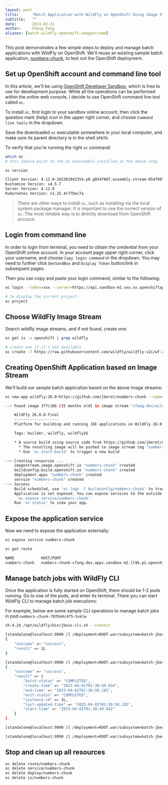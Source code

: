 ```yaml
---
layout: post
title:      "Batch Application with WildFly on OpenShift Using Image Stream"
subtitle:   ""
date:       2023-03-31
author:     Cheng Fang
aliases: [batch-wildfly-openshift-imagestream]
---
```

This post demonstrates a few simple steps to deploy and manage batch applications with WildFly on OpenShift.
We'll reuse an existing sample batch application, [numbers-chunk](https://github.com/jberet/numbers-chunk.git), to
test out the OpenShift deployment.

## Set up OpenShift account and command line tool
In this article, we'll be using [OpenShift Developer Sandbox](https://developers.redhat.com/developer-sandbox),
which is free to use for development purpose. While all the operations can be performed within the online
web console, I decide to use OpenShift command line tool called `oc`.

To install `oc`, first login to your sandbox online account, then click the question mark (help) icon in the upper
right corner, and choose `Command line tools` in the dropdown.

Save the downloaded `oc` executable somewhere in your local computer, and make sure its parent directory is in
the shell `$PATH`.

To verify that you're running the right `oc` command:

```bash
which oc
# this should point to the oc executable installed in the above step

oc version

Client Version: 4.12.0-202301042354.p0.g854f807.assembly.stream-854f807
Kustomize Version: v4.5.7
Server Version: 4.12.0
Kubernetes Version: v1.25.4+77bec7a
```

> There are other ways to install `oc`, such as installing via the local system package manager.
> It is important to use the correct version of `oc`.
> The most reliable way is to directly download from OpenShift account.

## Login from command line

In order to login from terminal, you need to obtain the credential from your OpenShift online account.
In your account page upper right corner, click your username, and choose `Copy login command` in the
dropdown. You may need to further click `DevSandBox` and `Display Token` button/link in subsequent pages.

Then you can copy and paste your login command, similar to the following:

```bash
oc login --token=xxx --server=https://api.sandbox-m2.xxx.xx.openshiftapps.com:6443

# to display the current project:
oc project
```

## Choose WildFly Image Stream

Search wildfly image streams, and if not found, create one:

```bash
oc get is -n openshift | grep wildfly

# create one if it's not available
oc create -f https://raw.githubusercontent.com/wildfly/wildfly-s2i/wf-26.0/imagestreams/wildfly-centos7.json
```

## Creating OpenShift Application based on Image Stream

We'll build our sample batch application based on the above image streams:

```bash
oc new-app wildfly:26.0~https://github.com/jberet/numbers-chunk --name=numbers-chunk --allow-missing-images --strategy=source

--> Found image 3ffc18b (15 months old) in image stream "cfang-dev/wildfly" under tag "26.0" for "wildfly:26.0"

    WildFly 26.0.0.Final
    --------------------
    Platform for building and running JEE applications on WildFly 26.0.0.Final

    Tags: builder, wildfly, wildfly26

    * A source build using source code from https://github.com/jberet/numbers-chunk will be created
      * The resulting image will be pushed to image stream tag "numbers-chunk:latest"
      * Use 'oc start-build' to trigger a new build

--> Creating resources ...
    imagestream.image.openshift.io "numbers-chunk" created
    buildconfig.build.openshift.io "numbers-chunk" created
    deployment.apps "numbers-chunk" created
    service "numbers-chunk" created
--> Success
    Build scheduled, use 'oc logs -f buildconfig/numbers-chunk' to track its progress.
    Application is not exposed. You can expose services to the outside world by executing one or more of the commands below:
     'oc expose service/numbers-chunk'
    Run 'oc status' to view your app.
```

## Expose the application service

Now we need to expose the application externally:
```bash
oc expose service numbers-chunk

oc get route

NAME            HOST/PORT                                                           PATH   SERVICES        PORT       TERMINATION   WILDCARD
numbers-chunk   numbers-chunk-cfang-dev.apps.sandbox-m2.ll9k.p1.openshiftapps.com          numbers-chunk   8080-tcp                 None
```

## Manage batch jobs with WildFly CLI

Once the application is fully started on OpenShift, there should be 1-2 pods running. Go to one of the pods, and enter its
terminal. There you can start WildFly CLI to manage batch job executions:

For example, below are some sample CLI operations to manage batch jobs in pod `numbers-chunk-787b44c4f5-5vklw`

```bash
sh-4.2$ /opt/wildfly/bin/jboss-cli.sh --connect

[standalone@localhost:9990 /] /deployment=ROOT.war/subsystem=batch-jberet:start-job(job-xml-name=numbers)
{
    "outcome" => "success",
    "result" => 1L
}

[standalone@localhost:9990 /] /deployment=ROOT.war/subsystem=batch-jberet/job=numbers/execution=1:read-resource(include-runtime)
{
    "outcome" => "success",
    "result" => {
        "batch-status" => "COMPLETED",
        "create-time" => "2023-04-01T01:30:49.934",
        "end-time" => "2023-04-01T01:30:50.185",
        "exit-status" => "COMPLETED",
        "instance-id" => 1L,
        "last-updated-time" => "2023-04-01T01:30:50.185",
        "start-time" => "2023-04-01T01:30:49.942"
    }
}

[standalone@localhost:9990 /] /deployment=ROOT.war/subsystem=batch-jberet/job=numbers/execution=1:stop-job()

[standalone@localhost:9990 /] /deployment=ROOT.war/subsystem=batch-jberet/job=numbers/execution=1:restart-job()
```

## Stop and clean up all resources
```bash
oc delete route/numbers-chunk
oc delete service/numbers-chunk
oc delete deploy/numbers-chunk
oc delete is/numbers-chunk
```
